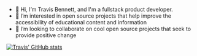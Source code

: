 - 👋 Hi, I’m Travis Bennett, and I'm a fullstack product developer.
- 👀 I’m interested in open source projects that help improve the accessibility of educational content and information
- 💞️ I’m looking to collaborate on cool open source projects that seek to provide positive change

[![Travis' GitHub stats](https://github-stats-one2code.vercel.app/api?username=one2code&theme=one_dark_pro&show_icons=true&show=reviews,discussions_started,discussions_answered,prs_merged,prs_merged_percentage)](https://github.com/anuraghazra/github-readme-stats?theme)
<!---
one2code/one2code is a ✨ special ✨ repository because its `README.md` (this file) appears on your GitHub profile.
You can click the Preview link to take a look at your changes.
--->
